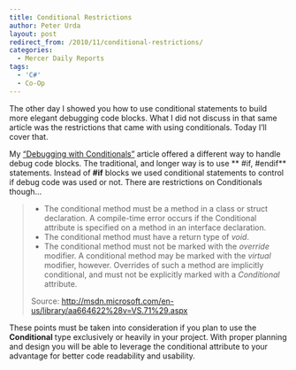 ```yaml
---
title: Conditional Restrictions
author: Peter Urda
layout: post
redirect_from: /2010/11/conditional-restrictions/
categories:
  - Mercer Daily Reports
tags:
  - 'C#'
  - Co-Op
---
```

The other day I showed you how to use conditional statements to build more elegant debugging code blocks. What I did not discuss in that same article was the restrictions that came with using conditionals. Today I&#8217;ll cover that.

My <a href="http://www.peter-urda.com/2010/11/debugging-with-conditionals" target="_blank">&#8220;Debugging with Conditionals&#8221;</a> article offered a different way to handle debug code blocks. The traditional, and longer way is to use ** #if, #endif** statements. Instead of **#if** blocks we used conditional statements to control if debug code was used or not. There are restrictions on Conditionals though&#8230;

>   * The conditional method must be a method in a class or struct declaration. A compile-time error occurs if the Conditional attribute is specified on a method in an interface declaration.
>   * The conditional method must have a return type of *void*.
>   * The conditional method must not be marked with the *override* modifier. A conditional method may be marked with the *virtual* modifier, however. Overrides of such a method are implicitly conditional, and must not be explicitly marked with a *Conditional* attribute.
> 
> Source: <a href="http://msdn.microsoft.com/en-us/library/aa664622%28v=VS.71%29.aspx" class="external external_icon" target="_blank">http://msdn.microsoft.com/en-us/library/aa664622%28v=VS.71%29.aspx</a> 

These points must be taken into consideration if you plan to use the **Conditional** type exclusively or heavily in your project. With proper planning and design you will be able to leverage the conditional attribute to your advantage for better code readability and usability.
